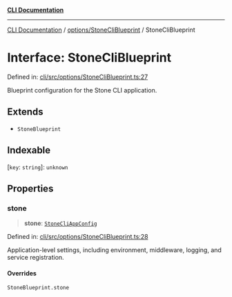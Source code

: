 [**CLI Documentation**](../../../README.md)

***

[CLI Documentation](../../../README.md) / [options/StoneCliBlueprint](../README.md) / StoneCliBlueprint

# Interface: StoneCliBlueprint

Defined in: [cli/src/options/StoneCliBlueprint.ts:27](https://github.com/stonemjs/cli/blob/a8ddb59abbd77ddb2870c689c0c7e80297d24c5a/src/options/StoneCliBlueprint.ts#L27)

Blueprint configuration for the Stone CLI application.

## Extends

- `StoneBlueprint`

## Indexable

\[`key`: `string`\]: `unknown`

## Properties

### stone

> **stone**: [`StoneCliAppConfig`](StoneCliAppConfig.md)

Defined in: [cli/src/options/StoneCliBlueprint.ts:28](https://github.com/stonemjs/cli/blob/a8ddb59abbd77ddb2870c689c0c7e80297d24c5a/src/options/StoneCliBlueprint.ts#L28)

Application-level settings, including environment, middleware, logging, and service registration.

#### Overrides

`StoneBlueprint.stone`
